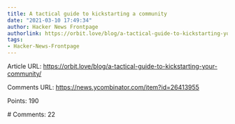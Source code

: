 ```yaml
---
title: A tactical guide to kickstarting a community
date: "2021-03-10 17:49:34"
author: Hacker News Frontpage
authorlink: https://orbit.love/blog/a-tactical-guide-to-kickstarting-your-community/
tags:
- Hacker-News-Frontpage
---
```


<p>Article URL: <a href="https://orbit.love/blog/a-tactical-guide-to-kickstarting-your-community/">https://orbit.love/blog/a-tactical-guide-to-kickstarting-your-community/</a></p>
<p>Comments URL: <a href="https://news.ycombinator.com/item?id=26413955">https://news.ycombinator.com/item?id=26413955</a></p>
<p>Points: 190</p>
<p># Comments: 22</p>
